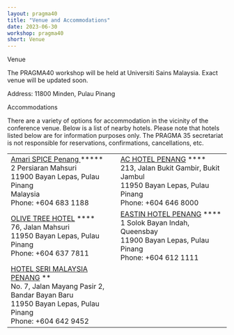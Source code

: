 ```yaml
---
layout: pragma40
title: "Venue and Accommodations"
date: 2023-06-30
workshop: pragma40
short: Venue
---
```


<div class="border40">Venue</div>

The PRAGMA40 workshop will be held at Universiti Sains Malaysia. Exact venue will be updated soon.

Address: 11800 Minden, Pulau Pinang

<div class="border40">Accommodations</div>

There are a variety of options for accommodation in the vicinity of the
conference venue. Below is a list of nearby hotels. Please note that hotels
listed below are for information purposes only. The PRAGMA 35 secretariat is
not responsible for reservations, confirmations, cancellations, etc.

<table class="visa">
<tr>
  <td width="50%"><a href="https://www.amari.com/penang">Amari SPICE Penang </a> *****<br>
  2 Persiaran Mahsuri<br>
  11900 Bayan Lepas, Pulau Pinang<br>
  Malaysia <br>
  Phone: +604 683 1188
  </td>

  <td><a href="https://www.marriott.com/en-us/hotels/penar-ac-hotel-penang/overview/">AC HOTEL PENANG</a> ****<br>
  213, Jalan Bukit Gambir, Bukit Jambul<br>
  11950 Bayan Lepas, Pulau Pinang<br>
  Phone: +604 646 8000
  </td>
</tr>
<tr>
  <td><a href="http://olivetreehotel.com.my/">OLIVE TREE HOTEL</a> **** <br>
  76, Jalan Mahsuri<br>
  11950 Bayan Lepas, Pulau Pinang<br>
  Phone: +604 637 7811 
  </td>
  <td><a href="http://www.eastin.com/penang/">EASTIN HOTEL PENANG</a> **** <br>
  1 Solok Bayan Indah, Queensbay <br>
  11900 Bayan Lepas, Pulau Pinang <br>
  Phone: +604 612 1111
  </td>
</tr>
<tr>
  <td><a href="https://www.serimalaysia.com.my/en/hotels/hsmpulaupinang">HOTEL SERI MALAYSIA PENANG</a> ** <br>
  No. 7, Jalan Mayang Pasir 2, Bandar Bayan Baru<br>
  11950 Bayan Lepas, Pulau Pinang<br>
  Phone: +604 642 9452
  </td>
</tr>

</table>
